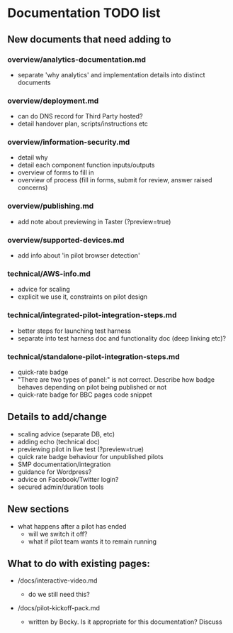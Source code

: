 # Documentation TODO list

## New documents that need adding to

### overview/analytics-documentation.md
- separate 'why analytics' and implementation details into distinct documents

### overview/deployment.md
- can do DNS record for Third Party hosted?
- detail handover plan, scripts/instructions etc

### overview/information-security.md
- detail why
- detail each component function inputs/outputs
- overview of forms to fill in
- overview of process (fill in forms, submit for review, answer raised concerns)

### overview/publishing.md
- add note about previewing in Taster (?preview=true)

### overview/supported-devices.md
- add info about 'in pilot browser detection'

### technical/AWS-info.md
- advice for scaling
- explicit we use it, constraints on pilot design

### technical/integrated-pilot-integration-steps.md
- better steps for launching test harness
- separate into test harness doc and functionality doc (deep linking etc)?

### technical/standalone-pilot-integration-steps.md
 - quick-rate badge
  - "There are two types of panel:" is not correct. Describe how badge behaves depending on pilot being published or not
  - quick-rate badge for BBC pages code snippet

## Details to add/change
- scaling advice (separate DB, etc)
- adding echo (technical doc)
- previewing pilot in live test (?preview=true)
- quick rate badge behaviour for unpublished pilots
- SMP documentation/integration
- guidance for Wordpress?
- advice on Facebook/Twitter login?
- secured admin/duration tools

## New sections
- what happens after a pilot has ended
  - will we switch it off?
  - what if pilot team wants it to remain running
 
## What to do with existing pages:
- /docs/interactive-video.md
  - do we still need this?

- /docs/pilot-kickoff-pack.md
  - written by Becky. Is it appropriate for this documentation? Discuss 
